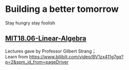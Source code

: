 # Building a better tomorrow  
Stay hungry stay foolish  


## [MIT18.06-Linear-Algebra](https://github.com/zarjun/Motivated-Learning/blob/main/MIT18.06-Linear-Algebra.md)  
Lectures gave by Professor Gilbert Strang；  
Learn from https://www.bilibili.com/video/BV1zx411g7gq?p=2&spm_id_from=pageDriver  
